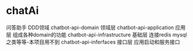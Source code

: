 # chatAi
问答助手
DDD领域
chatbot-api-domain  领域层
chatbot-api-application 应用层 组成各种domain的功能
chatbot-api-infrastructure 基础层 连接redis mysql之类等等-本项目用不到
chatbot-api-inferfaces 接口层 应用启动和服务接口
